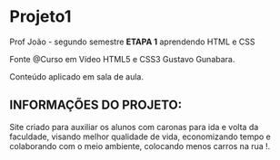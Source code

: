 # Projeto1
Prof João - segundo semestre
**ETAPA 1** aprendendo HTML e CSS

Fonte @Curso em Vídeo HTML5 e CSS3 Gustavo Gunabara.

Conteúdo aplicado em sala de aula.

## INFORMAÇÕES DO PROJETO:

Site criado para auxiliar os alunos com caronas para ida e volta da faculdade, visando melhor qualidade de vida, economizando tempo e colaborando com o meio ambiente, colocando menos carros na rua !. 


